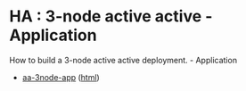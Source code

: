 # HA : 3-node active active - Application

How to build a 3-node active active deployment. - Application

* [aa-3node-app](src/site/markdown/index.md) ([html](https://plord12.github.io/samples/10.4.0/highavailability/aa-3node/aa-3node-app/))
